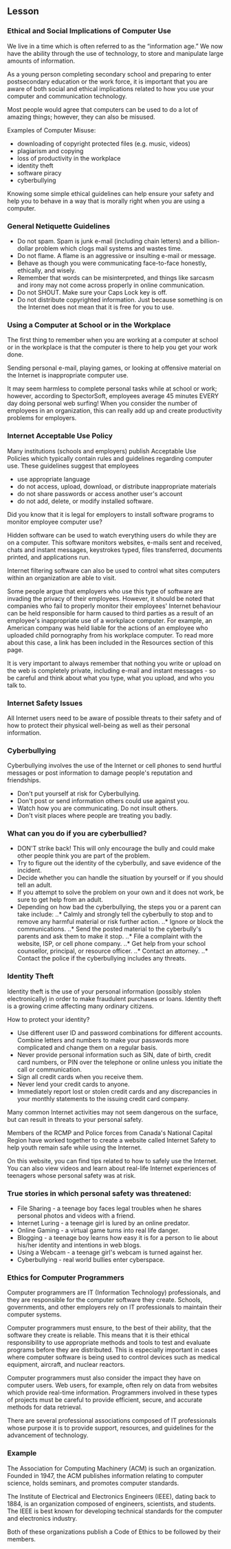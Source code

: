 ## Lesson

### Ethical and Social Implications of Computer Use

We live in a time which is often referred to as the “information age.” We now have the ability through the use of technology, to store and manipulate large amounts of information.

As a young person completing secondary school and preparing to enter postsecondary education or the work force, it is important that you are aware of both social and ethical implications related to how you use your computer and communication technology.

Most people would agree that computers can be used to do a lot of amazing things; however, they can also be misused.

Examples of Computer Misuse:
* downloading of copyright protected files (e.g. music, videos)
* plagiarism and copying
* loss of productivity in the workplace
* identity theft
* software piracy
* cyberbullying

Knowing some simple ethical guidelines can help ensure your safety and help you to behave in a way that is morally right when you are using a computer.

### General Netiquette Guidelines

* Do not spam. Spam is junk e-mail (including chain letters) and a billion-dollar problem which clogs mail systems and wastes time.
* Do not flame. A flame is an aggressive or insulting e-mail or message.
* Behave as though you were communicating face-to-face honestly, ethically, and wisely.
* Remember that words can be misinterpreted, and things like sarcasm and irony may not come across properly in online communication.
* Do not SHOUT. Make sure your Caps Lock key is off.
* Do not distribute copyrighted information. Just because something is on the Internet does not mean that it is free for you to use.

### Using a Computer at School or in the Workplace

The first thing to remember when you are working at a computer at school or in the workplace is that the computer is there to help you get your work done.

Sending personal e-mail, playing games, or looking at offensive material on the Internet is inappropriate computer use.

It may seem harmless to complete personal tasks while at school or work; however, according to SpectorSoft, employees average 45 minutes EVERY day doing personal web surfing! When you consider the number of employees in an organization, this can really add up and create productivity problems for employers.

### Internet Acceptable Use Policy

Many institutions (schools and employers) publish Acceptable Use Policies which typically contain rules and guidelines regarding computer use. These guidelines suggest that employees

* use appropriate language
* do not access, upload, download, or distribute inappropriate materials
* do not share passwords or access another user's account
* do not add, delete, or modify installed software.

Did you know that it is legal for employers to install software programs to monitor employee computer use?

Hidden software can be used to watch everything users do while they are on a computer. This software monitors websites, e-mails sent and received, chats and instant messages, keystrokes typed, files transferred, documents printed, and applications run.

Internet filtering software can also be used to control what sites computers within an organization are able to visit.

Some people argue that employers who use this type of software are invading the privacy of their employees. However, it should be noted that companies who fail to properly monitor their employees' Internet behaviour can be held responsible for harm caused to third parties as a result of an employee's inappropriate use of a workplace computer. For example, an American company was held liable for the actions of an employee who uploaded child pornography from his workplace computer. To read more about this case, a link has been included in the Resources section of this page.

It is very important to always remember that nothing you write or upload on the web is completely private, including e-mail and instant messages - so be careful and think about what you type, what you upload, and who you talk to.

### Internet Safety Issues

All Internet users need to be aware of possible threats to their safety and of how to protect their physical well-being as well as their personal information.

### Cyberbullying 

Cyberbullying involves the use of the Internet or cell phones to send hurtful messages or post information to damage people's reputation and friendships.

* Don't put yourself at risk for Cyberbullying.
* Don't post or send information others could use against you.
* Watch how you are communicating. Do not insult others.
* Don't visit places where people are treating you badly.

### What can you do if you are cyberbullied?

* DON'T strike back! This will only encourage the bully and could make other people think you are part of the problem.
* Try to figure out the identity of the cyberbully, and save evidence of the incident.
* Decide whether you can handle the situation by yourself or if you should tell an adult.
* If you attempt to solve the problem on your own and it does not work, be sure to get help from an adult.
* Depending on how bad the cyberbullying, the steps you or a parent can take include:
..* Calmly and strongly tell the cyberbully to stop and to remove any harmful material or risk further action.
..* Ignore or block the communications.
..* Send the posted material to the cyberbully's parents and ask them to make it stop.
..* File a complaint with the website, ISP, or cell phone company.
..* Get help from your school counsellor, principal, or resource officer.
..* Contact an attorney.
..* Contact the police if the cyberbullying includes any threats.

### Identity Theft

Identity theft is the use of your personal information (possibly stolen electronically) in order to make fraudulent purchases or loans. Identity theft is a growing crime affecting many ordinary citizens.

How to protect your identity?

* Use different user ID and password combinations for different accounts. Combine letters and numbers to make your passwords more complicated and change them on a regular basis.
* Never provide personal information such as SIN, date of birth, credit card numbers, or PIN over the telephone or online unless you initiate the call or communication.
* Sign all credit cards when you receive them.
* Never lend your credit cards to anyone.
* Immediately report lost or stolen credit cards and any discrepancies in your monthly statements to the issuing credit card company.

Many common Internet activities may not seem dangerous on the surface, but can result in threats to your personal safety.

Members of the RCMP and Police forces from Canada's National Capital Region have worked together to create a website called Internet Safety to help youth remain safe while using the Internet.

On this website, you can find tips related to how to safely use the Internet. You can also view videos and learn about real-life Internet experiences of teenagers whose personal safety was at risk.

### True stories in which personal safety was threatened:

* File Sharing - a teenage boy faces legal troubles when he shares personal photos and videos with a friend.
* Internet Luring - a teenage girl is lured by an online predator.
* Online Gaming - a virtual game turns into real life danger.
* Blogging - a teenage boy learns how easy it is for a person to lie about his/her identity and intentions in web blogs.
* Using a Webcam - a teenage girl's webcam is turned against her.
* Cyberbullying - real world bullies enter cyberspace.


### Ethics for Computer Programmers

Computer programmers are IT (Information Technology) professionals, and they are responsible for the computer software they create. Schools, governments, and other employers rely on IT professionals to maintain their computer systems.

Computer programmers must ensure, to the best of their ability, that the software they create is reliable. This means that it is their ethical responsibility to use appropriate methods and tools to test and evaluate programs before they are distributed. This is especially important in cases where computer software is being used to control devices such as medical equipment, aircraft, and nuclear reactors.

Computer programmers must also consider the impact they have on computer users. Web users, for example, often rely on data from websites which provide real-time information. Programmers involved in these types of projects must be careful to provide efficient, secure, and accurate methods for data retrieval.

There are several professional associations composed of IT professionals whose purpose it is to provide support, resources, and guidelines for the advancement of technology.


### Example

The Association for Computing Machinery (ACM) is such an organization. Founded in 1947, the ACM publishes information relating to computer science, holds seminars, and promotes computer standards.

The Institute of Electrical and Electronics Engineers (IEEE), dating back to 1884, is an organization composed of engineers, scientists, and students. The IEEE is best known for developing technical standards for the computer and electronics industry.

Both of these organizations publish a Code of Ethics to be followed by their members.

